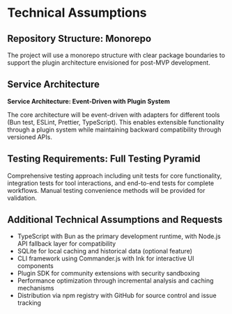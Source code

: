 # Technical Assumptions

## Repository Structure: Monorepo

The project will use a monorepo structure with clear package boundaries to support the plugin architecture envisioned for post-MVP development.

## Service Architecture

**Service Architecture: Event-Driven with Plugin System**

The core architecture will be event-driven with adapters for different tools (Bun test, ESLint, Prettier, TypeScript). This enables extensible functionality through a plugin system while maintaining backward compatibility through versioned APIs.

## Testing Requirements: Full Testing Pyramid

Comprehensive testing approach including unit tests for core functionality, integration tests for tool interactions, and end-to-end tests for complete workflows. Manual testing convenience methods will be provided for validation.

## Additional Technical Assumptions and Requests

- TypeScript with Bun as the primary development runtime, with Node.js API fallback layer for compatibility
- SQLite for local caching and historical data (optional feature)
- CLI framework using Commander.js with Ink for interactive UI components
- Plugin SDK for community extensions with security sandboxing
- Performance optimization through incremental analysis and caching mechanisms
- Distribution via npm registry with GitHub for source control and issue tracking
